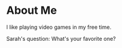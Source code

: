 # About Me

I like playing video games in my free time.



Sarah's question: What's your favorite one?